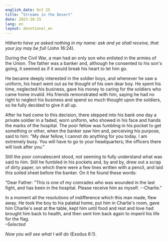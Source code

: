 ```yaml
---
english_date: Oct 25
title: "Streams in the Desert"
date: 2023-10-25
lang: en
layout: devotional_en
---
```





<p><em>Hitherto have ye asked nothing in my name: ask and ye shall receive, that your joy may be full</em> (John 16:24).

</p>

<p>During the Civil War, a man had an only son who enlisted in the armies of the Union. The father was a banker and, although he consented to his son's going, it seemed as if it would break his heart to let him go.

</p>

<p>He became deeply interested in the soldier boys, and whenever he saw a uniform, his heart went out as he thought of his own dear boy. He spent his time, neglected his business, gave his money to caring for the soldiers who came home invalid. His friends remonstrated with him, saying he had no right to neglect his business and spend so much thought upon the soldiers, so he fully decided to give it all up.

</p>

<p>After he had come to this decision, there stepped into his bank one day a private soldier in a faded, worn uniform, who showed in his face and hands the marks of the hospital. The poor fellow was fumbling in his pocket to get something or other, when the banker saw him and, perceiving his purpose, said to him: "My dear fellow, I cannot do anything for you today. I am extremely busy. You will have to go to your headquarters; the officers there will look after you."

</p>

<p>Still the poor convalescent stood, not seeming to fully understand what was said to him. Still he fumbled in his pockets and, by and by, drew out a scrap of dirty paper, on which there were a few lines written with a pencil, and laid this soiled sheet before the banker. On it he found these words:

</p>

<p>"Dear Father: "This is one of my comrades who was wounded in the last fight, and has been in the hospital. Please receive him as myself. --Charlie."

</p>

<p>In a moment all the resolutions of indifference which this man made, flew away. He took the boy to his palatial home, put him in Charlie's room, gave him Charlie's seat at the table, kept him until food and rest and love had brought him back to health, and then sent him back again to imperil his life for the flag.<br/> <em>–Selected</em>

</p>

<p><em>Now you will see what I will do</em> (Exodus 6:1).

</p>

<p></p>